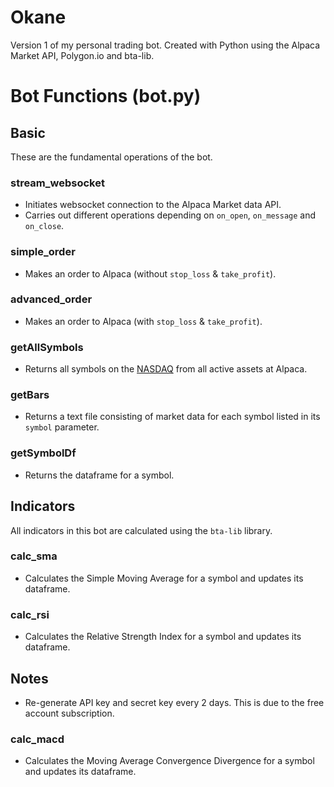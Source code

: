# Okane
Version 1 of my personal trading bot. Created with Python using the Alpaca Market API, Polygon.io and bta-lib.

# Bot Functions (bot.py)
## Basic
These are the fundamental operations of the bot.

### stream_websocket
- Initiates websocket connection to the Alpaca Market data API.
- Carries out different operations depending on `on_open`, `on_message` and `on_close`.

### simple_order
- Makes an order to Alpaca (without `stop_loss` & `take_profit`).

### advanced_order
- Makes an order to Alpaca (with `stop_loss` & `take_profit`).

### getAllSymbols
- Returns all symbols on the [NASDAQ](https://www.nasdaq.com) from all active assets at Alpaca.

### getBars
- Returns a text file consisting of market data for each symbol listed in its `symbol` parameter.

### getSymbolDf
- Returns the dataframe for a symbol.

## Indicators
All indicators in this bot are calculated using the `bta-lib` library.

### calc_sma
- Calculates the Simple Moving Average for a symbol and updates its dataframe.

### calc_rsi
- Calculates the Relative Strength Index for a symbol and updates its dataframe.


## Notes
- Re-generate API key and secret key every 2 days. This is due to the free account subscription.
### calc_macd
- Calculates the Moving Average Convergence Divergence for a symbol and updates its dataframe.
